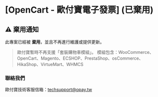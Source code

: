 # [OpenCart - 歐付寶電子發票] (已棄用)

## ⚠️ 棄用通知

此專案已經被 **棄用**，並且不再進行維護或提供更新。

> 歐付寶暫時不再支援「套裝購物車模組」。
模組包含：WooCommerce、OpenCart、Magento、ECSHOP、PrestaShop、osCommerce、HikaShop、VirtueMart、WHMCS



### 聯絡我們

歐付寶技術客服信箱：[techsupport@opay.tw](techsupport@opay.tw)

